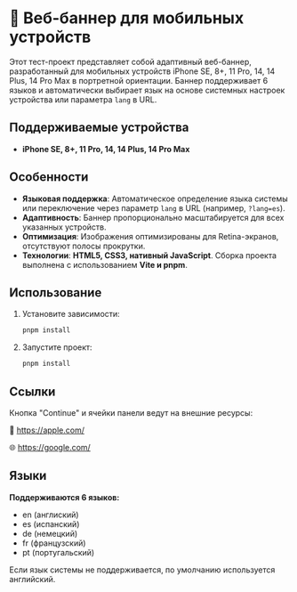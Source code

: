 # :iphone: Веб-баннер для мобильных устройств

Этот тест-проект представляет собой адаптивный веб-баннер, разработанный для мобильных устройств iPhone SE, 8+, 11 Pro, 14, 14 Plus, 14 Pro Max в портретной ориентации. Баннер поддерживает 6 языков и автоматически выбирает язык на основе системных настроек устройства или параметра `lang` в URL.

## Поддерживаемые устройства
- **iPhone SE, 8+, 11 Pro, 14, 14 Plus, 14 Pro Max**

## Особенности
- **Языковая поддержка**: Автоматическое определение языка системы или переключение через параметр `lang` в URL (например, `?lang=es`).
- **Адаптивность**: Баннер пропорционально масштабируется для всех указанных устройств.
- **Оптимизация**: Изображения оптимизированы для Retina-экранов, отсутствуют полосы прокрутки.
- **Технологии**: **HTML5, CSS3, нативный JavaScript**. Сборка проекта выполнена с использованием **Vite и pnpm**.

## Использование
1. Установите зависимости:
   ```bash
   pnpm install
   ```

2. Запустите проект:
    ```bash
   pnpm install
   ```

## Ссылки
Кнопка "Continue" и ячейки панели ведут на внешние ресурсы:

:iphone: https://apple.com/

:globe_with_meridians: https://google.com/

## Языки
**Поддерживаются 6 языков:**
- en (англиский)
- es (испанский)
- de (немецкий)
- fr (французский)
- pt (португальский)


Если язык системы не поддерживается, по умолчанию используется английский.

